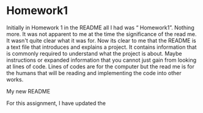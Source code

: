 # Homework1

Initially in Homework 1 in the README all I had was “ Homework1”. Nothing more. It was not apparent to me at the time the significance of the read me. It wasn't quite clear what it was for. Now its clear to me that the README is  a text file that introduces and explains a project. It contains information that is commonly required to understand what the project is about. Maybe instructions or expanded information that you cannot just gain from looking at lines of code. Lines of codes are for the computer but the read me is for the humans that will be reading and implementing the code into other works. 

My new README

For this assignment,  I have updated the <title> tag to be more descriptive of what the site is promoting. Line 7 went from <Title>Homework<Title>  to  <Title>Horiseon<Title>.

My next update to the homework assignment was to address the image elements and just going back and making sure they each individually had alt attributes. Specifically lines  54, 6, 68 got the added alt attributes. 
Line 54 alt= “Arrow pointing down to a money symbol indicating lead-generating results in money.” 
Line 64 alt= “light bulb with sound waves indicating ideas getting advertised.”
Line 68 alt= “ Money symbol  with moving gears saving money.”

Additionally, the navbar buttons were not previously addressed. To fix and make the nav buttons functional.  We use href="#" for test links. In a real website, this would be URLs. So to proceed I removed the # from in front f the URLs to make them functional links. 

